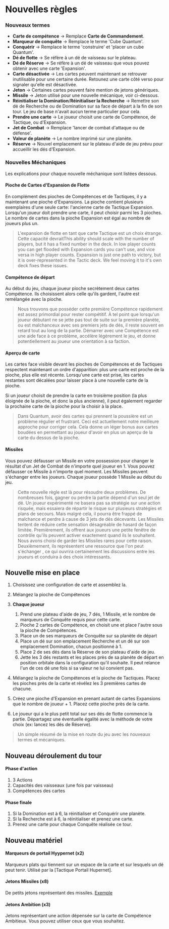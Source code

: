 # Nouvelles règles



### Nouveaux termes

- **Carte de compétence** -> Remplace **Carte de Commandement**.
- **Marqueur de conquête** -> Remplace le terme 'Cube Quantum'.
- **Conquérir** -> Remplace le terme 'construire' et 'placer un cube Quantum'.
- **Dé de flotte** -> Se réfère à un dé de vaisseau sur le plateau.
- **Dé de Réserve** -> Se réfère à un dé de vaisseau que vous pouvez obtenir avec une carte 'Expansion'.
- **Carte désactivée** -> Les cartes peuvent maintenant se retrouver inutilisable pour une certaine durée. Retounez une carte côté verso pour signaler qu'elle est désactivée.
- **Jeton** -> Certaines cartes peuvent faire mention de jetons génériques.
- **Missile** -> Jeton utilisé pour une nouvelle mécanique, voir ci-dessous.
- **Réinitialiser la Domination**/**Réinitialiser la Recherche** -> Remettre son dé de Recherche ou de Domination sur sa face de départ à la fin de son tour. Le jeu de base n'avait aucun terme particulier pour cela.
- **Prendre une carte** -> Le joueur choisit une carte de Compétence, de Tactique, ou d'Expansion.
- **Jet de Combat** -> Remplace 'lancer de combat d'attaque ou de défense'.
- **Valeur de planète** -> Le nombre imprimé sur une planète.
- **Réserve** -> Nouvel emplacement sur le plateau d'aide de jeu prévu pour accueillir les dés d'Expansion.


### Nouvelles Méchaniques
Les explications pour chaque nouvelle méchanique sont listées dessous.


#### Pioche de Cartes d'Expansion de Flotte
En complément des pioches de Compétences et de Tactiques, il y a maintenant une pioche d'Expansions. La pioche contient plusieurs exemplaires d'une seule carte: l'ancienne carte de Tactique Expansion. Lorsqu'un joueur doit prendre une carte, il peut choisir parmi les 3 pioches. Le nombre de cartes dans la pioche Expansion est égal au nombre de joueurs plus un.

> L'expansion de flotte en tant que carte Tactique est un choix étrange. Cette capacité devraitThis ability should scale with the number of players, but it has a fixed number in the deck. In low player counts you can get flooded with Expansion cards you can't use, and vice versa in high player counts. Expansion is just one path to victory, but it is over-represented in the Tactic deck. We feel moving it to it's own deck fixes these issues.


#### Compétence de départ
Au début du jeu, chaque joueur pioche secrètement deux cartes Compétence. Ils choisissent alors celle qu'ils gardent, l'autre est remélangée avec la pioche.

> Nous trouvons que posséder cette première Compétence rapidement est assez primordial pour rester compétitif. À tel point que lorsqu'un joueur débutant ne se jette pas tout de suite sur la première planète, ou est malchanceux avec ses premiers jets de dés, il reste souvent en retard tout au long de la partie. Démarrer avec une Compétence est une aide face à ce problème, accélère légèrement le jeu, et donne potentiellement au joueur une orientation à sa faction.


#### Aperçu de carte
Les cartes face visible devant les pioches de Compétences et de Tactiques respectent maintenant un ordre d'apparition: plus une carte est proche de la pioche, plus elle est récente. Lorsqu'une carte est prise, les cartes restantes sont décalées pour laisser place à une nouvelle carte de la pioche.

Si un joueur choisit de prendre la carte en troisième position (la plus éloignée de la pioche, et donc la plus ancienne), il peut également regarder la prochaine carte de la pioche pour la choisir à la place.

> Dans Quantum, avoir des cartes qui prennent la poussière est un problème régulier et frustrant. Ceci est actuellement notre meilleure approche pour corriger cela. Cela donne un léger bonus aux cartes boudées en permettant au joueur d'avoir en plus un aperçu de la carte du dessus de la pioche.



#### Missiles

Vous pouvez défausser un Missile en votre possession pour changer le résultat d'un Jet de Combat de n'importe quel joueur en 1. Vous pouvez défausser ce Missile à n'importe quel moment. Les Missiles peuvent s'échanger entre les joueurs. Chaque joueur possède 1 Missile au début du jeu.


> Cette nouvelle règle est là pour résoudre deux problèmes. De nombreuses fois, gagner ou perdre la partie dépend d'un seul jet de dé. Un joueur expérimenté ne basera pas sa stratégie sur une action risquée, mais essaiera de répartir le risque sur plusieurs stratégies et plans de secours. Mais malgré cela, il pourra être frappé de malchance et perdre à cause de 3 jets de dés décevants. Les Missiles tentent de réduire cette sensation désagréable de hasard de façon limitée. Premièrement, ils offrent aux joueurs une petite fenêtre de contrôle qu'ils peuvent activer exactement quand ils le souhaitent. Nous avons choisi de garder les Missiles rares pour cette raison. Deuxièmement, ils représentent une ressource que l'on peut s'échanger , ce qui ouvrira certainement les discussions entre les joueurs et conduira à des choix intéressants.





## Nouvelle mise en place

1. Choisissez une configuration de carte et assemblez la.
1. Mélangez la pioche de Compétences
1. **Chaque joueur**
    1. Prend une plateau d'aide de jeu, 7 dés, 1 Missile, et le nombre de marqueurs de Conquête requis pour cette carte.
    1. Pioche 2 cartes de Compétence, en choisit une et place l'autre sous la pioche de Compétences.
    1. Place un de ses marqueurs de Conquête sur sa planète de départ
    1. Place un dé sur son emplacement Recherche et un dé sur son emplacement Domination, chacun positionné à 1.
    1. Place 2 de ses dés dans la Réserve de son plateau d'aide de jeu.
    1. Jette les 3 dés restants et les places près de sa planète de départ en position orbitale dans la configuration qu'il souhaite. Il peut relance l'un de ces dé une fois si sa valeur ne lui convient pas.

1. Mélangez la pioche de Compétences et la pioche de Tactiques. Placez les pioches près de la carte et révélez les 3 premières cartes de chacune.
1. Créez une pioche d'Expansion en prenant autant de cartes Expansions que le nombre de joueur + 1. Placez cette pioche près de la carte.
1. Le joueur qui a le plus petit total sur ses dés de flotte commence la partie. Départagez une éventuelle égalité avec la méthode de votre choix (ex: lancez les dés de Réserve).


> Un simple résumé de la mise en route du jeu avec les nouveaux termes et mécaniques.







## Nouveau déroulement du tour

#### Phase d'action
1. 3 Actions
1. Capacités des vaisseaux (une fois par vaisseau)
1. Compétences des cartes

#### Phase finale
1. Si la Domination est à 6, la réinitialiser et Conquérir une planète.
1. Si la Recherche est à 6, la réinitialiser et prenez une carte.
1. Prenez une carte pour chaque Conquête réalisée ce tour.






## Nouveau matériel


#### Marqueurs de portail Hyypernet (x2)
Marqueurs plats qui tiennent sur un espace de la carte et sur lesquels un dé peut tenir. Utilisé par la [Tactique Portail Hupernet].

#### Jetons Missiles (x8)
De petits jetons représentant des missiles. [Exemple](https://www.thegamecrafter.com/publish/product/ArrowChit)

#### Jetons Ambition (x3)
Jetons représentant une action dépensée sur la carte de Compétence Ambitieux. Vous pouvez utiliser ceux que vous souhaitez.